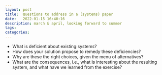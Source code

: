 ```yaml
---
layout: post
title:  Questions to address in a (systems) paper
date:   2022-01-15 16:40:16
description: march & april, looking forward to summer
tags: 
categories: 
---
```


- What is deficient about existing systems?
- How does your solution propose to remedy these deficiencies? 
- Why are these the right choices, given the menu of alternatives?
- What are the consequences, i.e., what is interesting about the resulting system, and what have we learned from the exercise?
